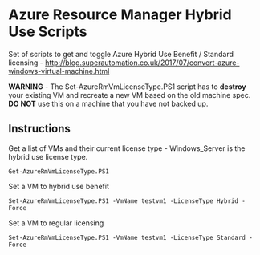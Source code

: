# Azure Resource Manager Hybrid Use Scripts

Set of scripts to get and toggle Azure Hybrid Use Benefit / Standard licensing - http://blog.superautomation.co.uk/2017/07/convert-azure-windows-virtual-machine.html

__WARNING__ - The Set-AzureRmVmLicenseType.PS1 script has to __destroy__ your existing VM and recreate a new VM based on the old machine spec. __DO NOT__ use this on a machine that you have not backed up. 


## Instructions

Get a list of VMs and their current license type - Windows\_Server is the hybrid use license type.

    Get-AzureRmVmLicenseType.PS1
	
Set a VM to hybrid use benefit

    Set-AzureRmVmLicenseType.PS1 -VmName testvm1 -LicenseType Hybrid -Force
	
Set a VM to regular licensing

    Set-AzureRmVmLicenseType.PS1 -VmName testvm1 -LicenseType Standard -Force
